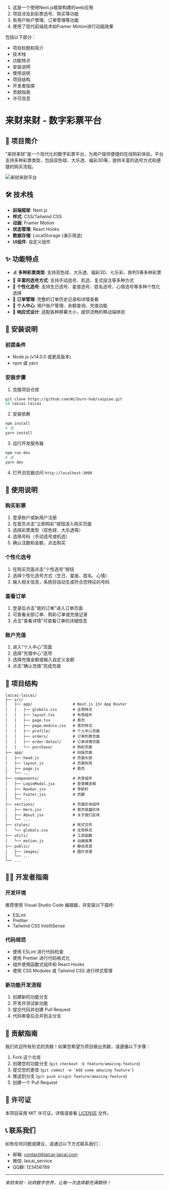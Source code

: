 <think>

1. 这是一个使用Next.js框架构建的web应用
2. 项目涉及到彩票选号、购买等功能
3. 有用户账户管理、订单管理等功能
4. 使用了现代前端技术如Framer Motion进行动画效果

包括以下部分：
- 项目标题和简介
- 技术栈
- 功能特点
- 安装说明
- 使用说明
- 项目结构
- 开发者指南
- 贡献指南
- 许可信息


</think>

# 来财来财 - 数字彩票平台

## 📝 项目简介

"来财来财"是一个现代化的数字彩票平台，为用户提供便捷的在线购彩体验。平台支持多种彩票类型，包括双色球、大乐透、福彩3D等，提供丰富的选号方式和便捷的购买流程。

![来财来财平台](https://placeholder-image.com/platform-preview.jpg)

## 🛠️ 技术栈

- **前端框架**: Next.js
- **样式**: CSS/Tailwind CSS
- **动画**: Framer Motion
- **状态管理**: React Hooks
- **数据存储**: LocalStorage (演示用途)
- **UI组件**: 自定义组件

## ✨ 功能特点

- 💰 **多种彩票类型**: 支持双色球、大乐透、福彩3D、七乐彩、排列5等多种彩票
- 🎯 **丰富的选号方式**: 支持手动选号、机选、复式投注等多种方式
- 🎲 **个性化选号**: 支持生日选号、星座选号、姓名选号、心情选号等多种个性化选择
- 🛒 **订单管理**: 完整的订单历史记录和详情查看
- 👤 **个人中心**: 用户账户管理、余额查询、充值功能
- 📱 **响应式设计**: 适配各种屏幕大小，提供流畅的移动端体验

## 🚀 安装说明

### 前提条件

- Node.js (v14.0.0 或更高版本)
- npm 或 yarn

### 安装步骤

1. 克隆项目仓库
```bash
git clone https://github.com/Wilburn-hub/caipiao.git
cd laicai-laicai
```

2. 安装依赖
```bash
npm install
# 或
yarn install
```

3. 运行开发服务器
```bash
npm run dev
# 或
yarn dev
```

4. 打开浏览器访问 `http://localhost:3000`

## 📖 使用说明

### 购买彩票

1. 登录账户或新用户注册
2. 在首页点击"立即购彩"按钮进入购买页面
3. 选择彩票类型（双色球、大乐透等）
4. 选择号码（手动选号或机选）
5. 确认注数和金额，点击购买

### 个性化选号

1. 在购买页面点击"个性选号"按钮
2. 选择个性化选号方式（生日、星座、姓名、心情）
3. 输入相关信息，系统将自动生成符合您特征的号码

### 查看订单

1. 登录后点击"我的订单"进入订单页面
2. 可查看全部订单、购彩订单或充值记录
3. 点击"查看详情"可查看订单的详细信息

### 账户充值

1. 进入"个人中心"页面
2. 选择"充值中心"选项
3. 选择充值金额或输入自定义金额
4. 点击"确认充值"完成充值

## 📂 项目结构

```
laicai-laicai/
├── src/
│   ├── app/                  # Next.js 13+ App Router
│   │   ├── globals.css       # 全局样式
│   │   ├── layout.tsx        # 布局组件
│   │   ├── page.tsx          # 首页
│   │   ├── page.module.css   # 首页样式
│   │   ├── profile/          # 个人中心页面
│   │   ├── orders/           # 订单列表页面
│   │   ├── order-detail/     # 订单详情页面
│   │   └── purchase/         # 购彩页面
├── app/                      # 旧版页面
│   ├── head.js               # 页面头部
│   ├── layout.js             # 页面布局
│   ├── page.js               # 首页
│   └── ...
├── components/               # 共享组件
│   ├── LoginModal.jsx        # 登录模态框
│   ├── Navbar.jsx            # 导航栏
│   ├── Footer.jsx            # 页脚
│   └── ...
├── sections/                 # 页面区块组件
│   ├── Hero.jsx              # 首页英雄区块
│   ├── About.jsx             # 关于我们区块
│   └── ...
├── styles/                   # 样式文件
│   └── globals.css           # 全局样式
├── utils/                    # 工具函数
│   └── motion.js             # 动画效果
├── public/                   # 静态资源
│   ├── images/               # 图片资源
│   └── ...
└── ...
```

## 👨‍💻 开发者指南

### 开发环境

推荐使用 Visual Studio Code 编辑器，并安装以下插件:
- ESLint
- Prettier
- Tailwind CSS IntelliSense

### 代码规范

- 使用 ESLint 进行代码检查
- 使用 Prettier 进行代码格式化
- 组件使用函数式组件和 React Hooks
- 使用 CSS Modules 或 Tailwind CSS 进行样式管理

### 新功能开发流程

1. 创建新的功能分支
2. 开发并测试新功能
3. 提交代码并创建 Pull Request
4. 代码审查后合并到主分支

## 🤝 贡献指南

我们欢迎所有形式的贡献！如果您希望为项目做出贡献，请遵循以下步骤：

1. Fork 这个仓库
2. 创建您的功能分支 (`git checkout -b feature/amazing-feature`)
3. 提交您的更改 (`git commit -m 'Add some amazing feature'`)
4. 推送到分支 (`git push origin feature/amazing-feature`)
5. 创建一个 Pull Request

## 📄 许可证

本项目采用 MIT 许可证。详情请查看 [LICENSE](LICENSE) 文件。

## 📞 联系我们

如有任何问题或建议，请通过以下方式联系我们：

- 邮箱: contact@laicai-laicai.com
- 微信: laicai_service
- QQ群: 123456789

---

*来财来财 - 玩转数字世界，让每一次选择都充满期待！*
